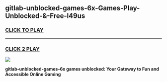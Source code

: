 
## gitlab-unblocked-games-6x-Games-Play-Unblocked-&-Free-l49us
<h3>
<a href="https://premium76.site?title=gitlab-unblocked-games-6x&ref=24A">CLICK TO PLAY</a></h3>
<hr>

<h3>
<a href="https://premium76.site?title=gitlab-unblocked-games-6x&ref=24A">CLICK 2 PLAY</a>
  
</h3>

<a href="https://premium76.site?title=gitlab-unblocked-games-6x&ref=24A"><img src="https://clearcache.store/games.png"></a>


**gitlab-unblocked-games-6x games unblocked: Your Gateway to Fun and Accessible Online Gaming**
